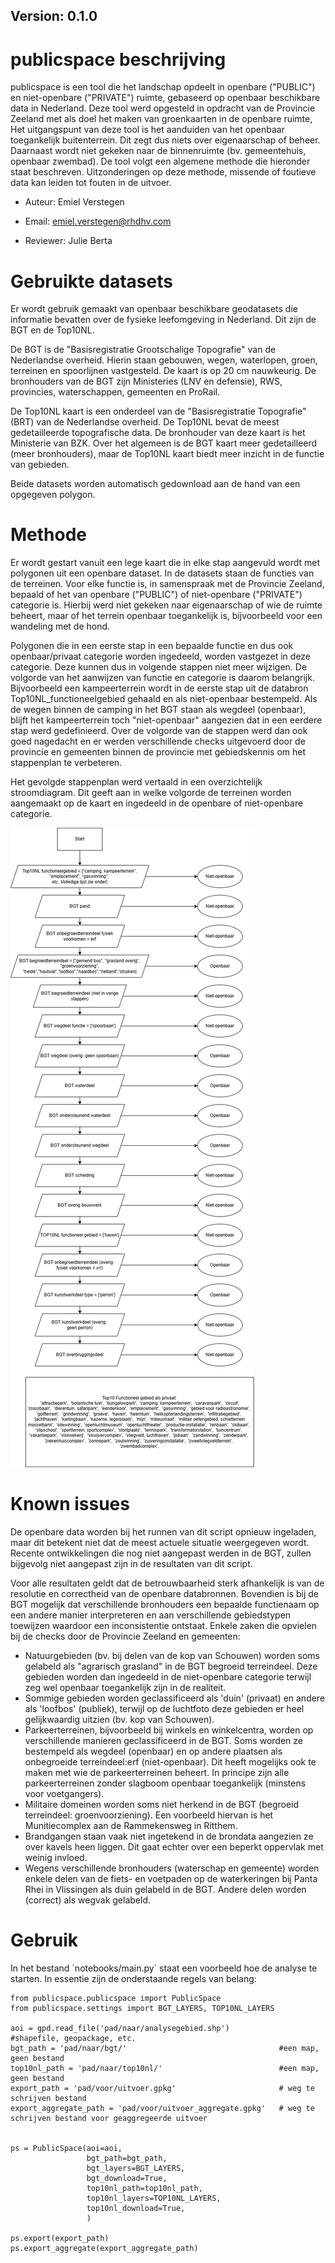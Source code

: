 ## Version: 0.1.0

# publicspace beschrijving

publicspace is een tool die het landschap opdeelt in openbare ("PUBLIC") en niet-openbare ("PRIVATE") ruimte, gebaseerd op openbaar beschikbare data in Nederland.
Deze tool werd opgesteld in opdracht van de Provincie Zeeland met als doel het maken van groenkaarten in de openbare ruimte,
Het uitgangspunt van deze tool is het aanduiden van het openbaar toegankelijk buitenterrein. Dit zegt dus niets over eigenaarschap of beheer. Daarnaast wordt niet 
gekeken naar de binnenruimte (bv. gemeentehuis, openbaar zwembad). De tool volgt een algemene methode die hieronder staat beschreven. Uitzonderingen op deze methode, missende of foutieve data kan leiden tot fouten in de uitvoer.

- Auteur: Emiel Verstegen
- Email: emiel.verstegen@rhdhv.com

- Reviewer: Julie Berta

# Gebruikte datasets
Er wordt gebruik gemaakt van openbaar beschikbare geodatasets die informatie bevatten over de fysieke leefomgeving in Nederland. Dit zijn de BGT en de Top10NL. 

De BGT is de "Basisregistratie Grootschalige Topografie" van de Nederlandse overheid. Hierin staan gebouwen, wegen, waterlopen, groen, terreinen en spoorlijnen vastgesteld.
De kaart is op 20 cm nauwkeurig. De bronhouders van de BGT zijn Ministeries (LNV en defensie), RWS, provincies, waterschappen, gemeenten en ProRail.

De Top10NL kaart is een onderdeel van de "Basisregistratie Topografie" (BRT) van de Nederlandse overheid. De Top10NL bevat de meest gedetailleerde topografische data. 
De bronhouder van deze kaart is het Ministerie van BZK. Over het algemeen is de BGT kaart meer gedetailleerd (meer bronhouders), maar de Top10NL kaart biedt meer inzicht in de functie van gebieden.

Beide datasets worden automatisch gedownload aan de hand van een opgegeven polygon.

# Methode
Er wordt gestart vanuit een lege kaart die in elke stap aangevuld wordt met polygonen uit een openbare dataset. In de datasets staan de functies van de terreinen.
Voor elke functie is, in samenspraak met de Provincie Zeeland, bepaald of het van openbare ("PUBLIC") of niet-openbare ("PRIVATE") categorie is. 
Hierbij werd niet gekeken naar eigenaarschap of wie de ruimte beheert, maar of het terrein openbaar toegankelijk is, bijvoorbeeld voor een wandeling met de hond.

Polygonen die in een eerste stap in een bepaalde functie en dus ook openbaar/privaat categorie worden ingedeeld, worden vastgezet in deze categorie. Deze kunnen dus in volgende stappen niet meer wijzigen. 
De volgorde van het aanwijzen van functie en categorie is daarom belangrijk. 
Bijvoorbeeld een kampeerterrein wordt in de eerste stap uit de databron Top10NL_functioneelgebied gehaald en als niet-openbaar bestempeld. 
Als de wegen binnen de camping in het BGT staan als wegdeel (openbaar), blijft het kampeerterrein toch "niet-openbaar" aangezien dat in een eerdere stap werd gedefinieerd.
Over de volgorde van de stappen werd dan ook goed nagedacht en er werden verschillende checks uitgevoerd door de provincie en gemeenten binnen de provincie met gebiedskennis om het stappenplan te verbeteren. 

Het gevolgde stappenplan werd vertaald in een overzichtelijk stroomdiagram. Dit geeft aan in welke volgorde de terreinen worden aangemaakt op de kaart en ingedeeld in de openbare of niet-openbare categorie.

![Het stroomdiagram kan niet geladen worden.](docs/Stroomdiagram_publicspace.png)

# Known issues
De openbare data worden bij het runnen van dit script opnieuw ingeladen, maar dit betekent niet dat de meest actuele situatie weergegeven wordt. 
Recente ontwikkelingen die nog niet aangepast werden in de BGT, zullen bijgevolg niet aangepast zijn in de resultaten van dit script.

Voor alle resultaten geldt dat de betrouwbaarheid sterk afhankelijk is van de resolutie en correctheid van de openbare databronnen. 
Bovendien is bij de BGT mogelijk dat verschillende bronhouders een bepaalde functienaam op een andere manier interpreteren en aan verschillende gebiedstypen toewijzen waardoor een inconsistentie ontstaat.
Enkele zaken die opvielen bij de checks door de Provincie Zeeland en gemeenten:
- Natuurgebieden (bv. bij delen van de kop van Schouwen) worden soms gelabeld als "agrarisch grasland" in de BGT begroeid terreindeel. Deze gebieden worden dan ingedeeld in de niet-openbare categorie terwijl zeg
wel openbaar toegankelijk zijn in de realiteit.
- Sommige gebieden worden geclassificeerd als 'duin' (privaat) en andere als 'loofbos' (publiek), terwijl op de luchtfoto deze gebieden er heel gelijkwaardig uitzien (bv. kop van Schouwen).
- Parkeerterreinen, bijvoorbeeld bij winkels en winkelcentra, worden op verschillende manieren geclassificeerd in de BGT. Soms worden ze bestempeld als wegdeel (openbaar) en op andere plaatsen als onbegroeide terreindeel:erf (niet-openbaar).
Dit heeft mogelijks ook te maken met wie de parkeerterreinen beheert. In principe zijn alle parkeerterreinen zonder slagboom openbaar toegankelijk (minstens voor voetgangers).
- Militaire domeinen worden soms niet herkend in de BGT (begroeid terreindeel: groenvoorziening). Een voorbeeld hiervan is het Munitiecomplex aan de Rammekensweg in Ritthem.
- Brandgangen staan vaak niet ingetekend in de brondata aangezien ze over kavels heen liggen. Dit gaat echter over een beperkt oppervlak met weinig invloed.
- Wegens verschillende bronhouders (waterschap en gemeente) worden enkele delen van de fiets- en voetpaden op de waterkeringen bij Panta Rhei in Vlissingen als duin gelabeld in de BGT. Andere delen worden (correct) als wegvak gelabeld.


# Gebruik

In het bestand \`notebooks/main.py\` staat een voorbeeld hoe de analyse te starten. In essentie zijn de onderstaande regels van belang:

```{python
from publicspace.publicspace import PublicSpace
from publicspace.settings import BGT_LAYERS, TOP10NL_LAYERS

aoi = gpd.read_file('pad/naar/analysegebied.shp')           #shapefile, geopackage, etc.
bgt_path = 'pad/naar/bgt/'                                  #een map, geen bestand
top10nl_path = 'pad/naar/top10nl/'                          #een map, geen bestand
export_path = 'pad/voor/uitvoer.gpkg'                       # weg te schrijven bestand                           
export_aggregate_path = 'pad/voor/uitvoer_aggregate.gpkg'   # weg te schrijven bestand voor geaggregeerde uitvoer


ps = PublicSpace(aoi=aoi,
                 bgt_path=bgt_path,
                 bgt_layers=BGT_LAYERS,
                 bgt_download=True,
                 top10nl_path=top10nl_path,
                 top10nl_layers=TOP10NL_LAYERS,
                 top10nl_download=True,
                 )

ps.export(export_path)
ps.export_aggregate(export_aggregate_path)
```